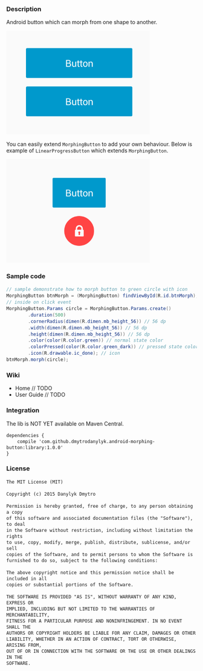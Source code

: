 ### Description

Android button which can morph from one shape to another.

<img src="screenshots/intro1.gif" width="380" />

You can easily extend `MorphingButton` to add your own behaviour. Below is example of `LinearProgressButton` which extends `MorphingButton`.

<img src="screenshots/intro2.gif" width="380" />

### Sample code

```java
// sample demonstrate how to morph button to green circle with icon
MorphingButton btnMorph = (MorphingButton) findViewById(R.id.btnMorph);
// inside on click event
MorphingButton.Params circle = MorphingButton.Params.create()
        .duration(500)
        .cornerRadius(dimen(R.dimen.mb_height_56)) // 56 dp
        .width(dimen(R.dimen.mb_height_56)) // 56 dp
        .height(dimen(R.dimen.mb_height_56)) // 56 dp
        .color(color(R.color.green)) // normal state color
        .colorPressed(color(R.color.green_dark)) // pressed state color
        .icon(R.drawable.ic_done); // icon
btnMorph.morph(circle);
```

### Wiki

- Home // TODO
- User Guide // TODO

### Integration

The lib is NOT YET available on Maven Central.

```
dependencies {
    compile 'com.github.dmytrodanylyk.android-morphing-button:library:1.0.0'
}
```

### License

```
The MIT License (MIT)

Copyright (c) 2015 Danylyk Dmytro

Permission is hereby granted, free of charge, to any person obtaining a copy
of this software and associated documentation files (the "Software"), to deal
in the Software without restriction, including without limitation the rights
to use, copy, modify, merge, publish, distribute, sublicense, and/or sell
copies of the Software, and to permit persons to whom the Software is
furnished to do so, subject to the following conditions:

The above copyright notice and this permission notice shall be included in all
copies or substantial portions of the Software.

THE SOFTWARE IS PROVIDED "AS IS", WITHOUT WARRANTY OF ANY KIND, EXPRESS OR
IMPLIED, INCLUDING BUT NOT LIMITED TO THE WARRANTIES OF MERCHANTABILITY,
FITNESS FOR A PARTICULAR PURPOSE AND NONINFRINGEMENT. IN NO EVENT SHALL THE
AUTHORS OR COPYRIGHT HOLDERS BE LIABLE FOR ANY CLAIM, DAMAGES OR OTHER
LIABILITY, WHETHER IN AN ACTION OF CONTRACT, TORT OR OTHERWISE, ARISING FROM,
OUT OF OR IN CONNECTION WITH THE SOFTWARE OR THE USE OR OTHER DEALINGS IN THE
SOFTWARE.
```
